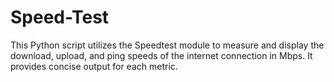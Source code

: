 # Speed-Test
This Python script utilizes the Speedtest module to measure and display the download, upload, and ping speeds of the internet connection in Mbps. It provides concise output for each metric.
